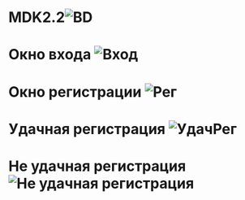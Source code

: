 # MDK2.2![BD](https://user-images.githubusercontent.com/126570872/227716857-091fa84b-ee7e-49d3-938d-491b44f80446.png)
# Окно входа ![Вход](https://user-images.githubusercontent.com/126570872/227735577-72626747-1f59-40d5-9b3a-d725acce205c.png)
# Окно регистрации ![Рег](https://user-images.githubusercontent.com/126570872/227765888-55b587cd-55eb-4a90-b393-644221235810.png)
# Удачная регистрация ![УдачРег](https://user-images.githubusercontent.com/126570872/227765905-4b5633cb-4817-4d21-9851-7ad8db243d05.png)
# Не удачная регистрация ![Не удачная регистрация](https://user-images.githubusercontent.com/126570872/227765917-bd8f6b67-3f2f-48b6-8dca-ef481f13572b.png)
